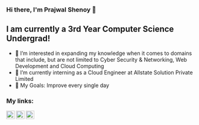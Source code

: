 ### Hi there, I'm Prajwal Shenoy 👋

## I am currently a 3rd Year Computer Science Undergrad!

- 🔭 I’m interested in expanding my knowledge when it comes to domains that include, but are not limited to Cyber Security & Networking, Web Development and Cloud Computing
- 🌱 I’m currently interning as a Cloud Engineer at Allstate Solution Private Limited
- 🥅 My Goals: Improve every single day

### My links:

[<img src="https://image.flaticon.com/icons/png/512/174/174857.png" width="22px">](https://www.linkedin.com/in/prajwal-shenoy-76a8991a7/)
[<img src="https://upload.wikimedia.org/wikipedia/commons/thumb/e/e7/Instagram_logo_2016.svg/768px-Instagram_logo_2016.svg.png" width="22px">](https://www.instagram.com/_prajwal.shenoy_/)
[<img src="https://www.freepnglogos.com/uploads/gmail-email-logo-png-16.png" width="22px">](prajwalshenoy42@gmail.com)

<!---
prajwal-shenoy42/prajwal-shenoy42 is a ✨ special ✨ repository because its `README.md` (this file) appears on your GitHub profile.
You can click the Preview link to take a look at your changes.
--->
